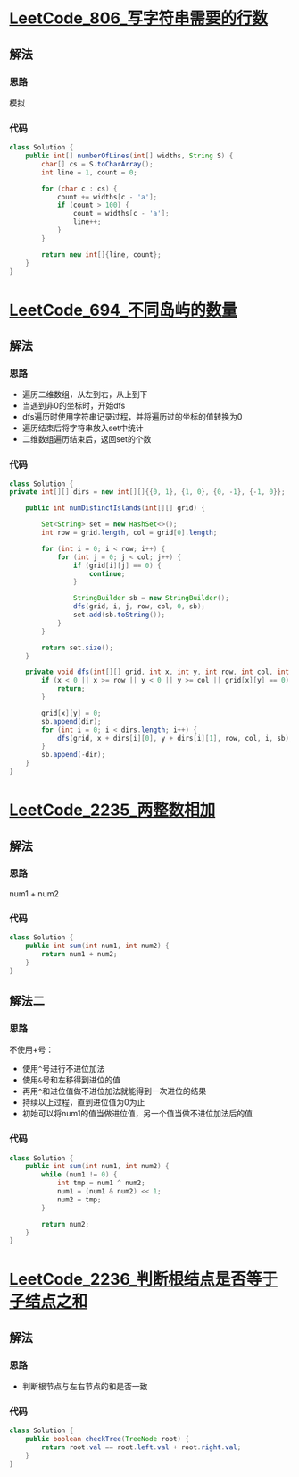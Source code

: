 # [LeetCode_806_写字符串需要的行数](https://leetcode-cn.com/problems/number-of-lines-to-write-string/)
## 解法
### 思路
模拟
### 代码
```java
class Solution {
    public int[] numberOfLines(int[] widths, String S) {
        char[] cs = S.toCharArray();
        int line = 1, count = 0;

        for (char c : cs) {
            count += widths[c - 'a'];
            if (count > 100) {
                count = widths[c - 'a'];
                line++;
            }
        }

        return new int[]{line, count};
    }
}
```
# [LeetCode_694_不同岛屿的数量](https://leetcode-cn.com/problems/number-of-distinct-islands/)
## 解法
### 思路
- 遍历二维数组，从左到右，从上到下
- 当遇到非0的坐标时，开始dfs
- dfs遍历时使用字符串记录过程，并将遍历过的坐标的值转换为0
- 遍历结束后将字符串放入set中统计
- 二维数组遍历结束后，返回set的个数
### 代码
```java
class Solution {
private int[][] dirs = new int[][]{{0, 1}, {1, 0}, {0, -1}, {-1, 0}};

    public int numDistinctIslands(int[][] grid) {

        Set<String> set = new HashSet<>();
        int row = grid.length, col = grid[0].length;

        for (int i = 0; i < row; i++) {
            for (int j = 0; j < col; j++) {
                if (grid[i][j] == 0) {
                    continue;
                }

                StringBuilder sb = new StringBuilder();
                dfs(grid, i, j, row, col, 0, sb);
                set.add(sb.toString());
            }
        }

        return set.size();
    }

    private void dfs(int[][] grid, int x, int y, int row, int col, int dir, StringBuilder sb) {
        if (x < 0 || x >= row || y < 0 || y >= col || grid[x][y] == 0) {
            return;
        }

        grid[x][y] = 0;
        sb.append(dir);
        for (int i = 0; i < dirs.length; i++) {
            dfs(grid, x + dirs[i][0], y + dirs[i][1], row, col, i, sb);
        }
        sb.append(-dir);
    }
}
```
# [LeetCode_2235_两整数相加](https://leetcode-cn.com/problems/add-two-integers/)
## 解法
### 思路
num1 + num2
### 代码
```java
class Solution {
    public int sum(int num1, int num2) {
        return num1 + num2;
    }
}
```
## 解法二
### 思路
不使用+号：
- 使用`^`号进行不进位加法
- 使用`&`号和左移得到进位的值
- 再用`^`和进位值做不进位加法就能得到一次进位的结果
- 持续以上过程，直到进位值为0为止
- 初始可以将num1的值当做进位值，另一个值当做不进位加法后的值
### 代码
```java
class Solution {
    public int sum(int num1, int num2) {
        while (num1 != 0) {
            int tmp = num1 ^ num2;
            num1 = (num1 & num2) << 1;
            num2 = tmp;
        }

        return num2;
    }
}
```
# [LeetCode_2236_判断根结点是否等于子结点之和](https://leetcode-cn.com/problems/root-equals-sum-of-children/)
## 解法
### 思路
- 判断根节点与左右节点的和是否一致
### 代码
```java
class Solution {
    public boolean checkTree(TreeNode root) {
        return root.val == root.left.val + root.right.val;
    }
}
```